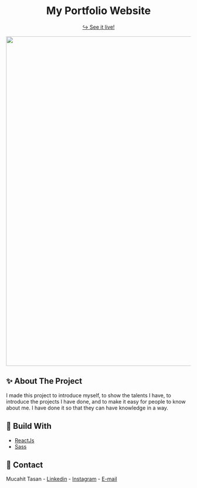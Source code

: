 
<h1 align="center">My Portfolio Website</h1>

<div align="center">
  <a href="https://mucahittasan.vercel.app/" target="_blank">↪️ See it live!</a>
  <br />
  <br />
</div>

<div align="center"> 
  <img width="900" src = 'https://user-images.githubusercontent.com/88967412/166916616-169d95ed-a6d3-4154-ae76-c20583a6272c.jpg' />
</div>

<h2> ✨ About The Project</h2>

<p>I made this project to introduce myself, to show the talents I have, to introduce the projects I have done, and to make it easy for people to know about me.
 I have done it so that they can have knowledge in a way.
</p>
  
  <h2> 📌 Build With</h2>
  
 - [ReactJs](https://tr.reactjs.org/)
 - [Sass](https://sass-lang.com/)
  
  <h2> 📧 Contact </h2>
  
  Mucahit Tasan - [Linkedin](https://www.linkedin.com/in/mucahittasan) - [Instagram](https://www.instagram.com/tasanmucahit) - [E-mail](mailto:mucahittasan0@gmail.com)
  
 
  
 
    
